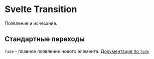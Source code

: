 #  Svelte Transition

Появление и исчезание.

## Стандартные переходы
`fade` - плавное появление нового элемента. [Документация по `fade`](https://svelte.dev/docs#fade)




